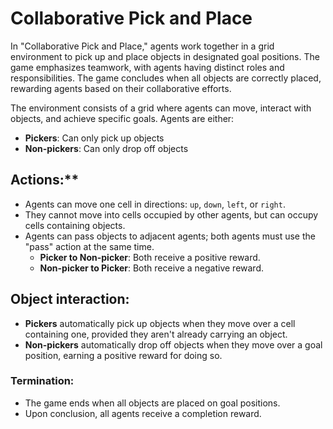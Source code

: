 
# **Collaborative Pick and Place**

In "Collaborative Pick and Place," agents work together in a grid environment to pick up and place objects in designated goal positions. The game emphasizes teamwork, with agents having distinct roles and responsibilities. The game concludes when all objects are correctly placed, rewarding agents based on their collaborative efforts.

The environment consists of a grid where agents can move, interact with objects, and achieve specific goals. Agents are either:
- **Pickers**: Can only pick up objects
- **Non-pickers**: Can only drop off objects

## Actions:**
- Agents can move one cell in directions: `up`, `down`, `left`, or `right`.
- They cannot move into cells occupied by other agents, but can occupy cells containing objects.
- Agents can pass objects to adjacent agents; both agents must use the "pass" action at the same time.
  - **Picker to Non-picker**: Both receive a positive reward.
  - **Non-picker to Picker**: Both receive a negative reward.

## Object interaction:
- **Pickers** automatically pick up objects when they move over a cell containing one, provided they aren't already carrying an object.
- **Non-pickers** automatically drop off objects when they move over a goal position, earning a positive reward for doing so.

### Termination:
- The game ends when all objects are placed on goal positions.
- Upon conclusion, all agents receive a completion reward.

